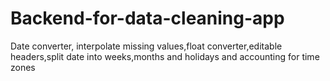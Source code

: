 # Backend-for-data-cleaning-app
Date converter, interpolate missing values,float converter,editable headers,split date into weeks,months and holidays and accounting for time zones
